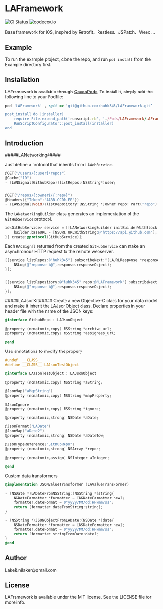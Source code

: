 # LAFramework

![CI Status](https://img.shields.io/travis/huhk345/LAFramework.svg?branch=master&style=flat)
![codecov.io](https://codecov.io/github/huhk345/LAFramework/branch/master/graphs/badge.svg)

Base framework for iOS, inspired by Retrofit、Restless、JSPatch、Weex ...

## Example

To run the example project, clone the repo, and run `pod install` from the Example directory first.

## Installation

LAFramework is available through [CocoaPods](http://cocoapods.org). To install
it, simply add the following line to your Podfile:

```ruby
pod 'LAFramework' , :git => 'git@github.com:huhk345/LAFramework.git’

post_install do |installer|
    require File.expand_path('runscript.rb', './Pods/LAFramework/LAFramework')
    RunScriptConfigurator::post_install(installer)
end
```

## Introduction

#####LANetworking#####

Just define a protocol that inherits from `LAWebService`.

```objective-c
@GET("/users/{:user}/repos")
@Cache("1D")
- (LANSignal(GithubRepo))listRepos:(NSString*)user;


@GET("/repos/{:owner}/{:repo}")
@Headers({"Token":"AABB-CCDD-EE"})
- (LANSignal(void))listRepository:(NSString *)owner repo:(Part("repo") NSString *)arg;
```


The `LANetworkingBuilder` class generates an implementation of the `GitHubService` protocol.

```objective-c
id<GitHubService> service = [[LANetworkingBuilder initBuilderWithBlock:^(LANetworkingBuilder *builder) {
    builder.baseURL = [NSURL URLWithString:@"https://api.github.com"];
}] create:@protocol(GitHubService)];
```

Each `RACSignal` returned from the created `GitHubService` can make an asynchronous HTTP request to the remote webserver.

```objective-c
[[service listRepos:@"huhk345"] subscribeNext:^(LAURLResponse *response) {
    NSLog(@"reponse %@",response.responseObject);
}];


[[service listRepository:@"huhk345" repo:@"LAFramework"] subscribeNext:^(LAURLResponse *response) {
    NSLog(@"reponse %@",response.responseObject);
}];
```

#####LAJsonKit#####
Create a new Objective-C class for your data model and make it inherit the LAJsonObject class.
Declare properties in your header file with the name of the JSON keys:

```objective-c
@interface GithubRepo : LAJsonObject

@property (nonatomic,copy) NSString *archive_url;
@property (nonatomic,copy) NSString *assignees_url;

@end
```

Use annotations to modify the propery
```objective-c
#undef  __CLASS__
#define __CLASS__ LAJsonTestObject

@interface LAJsonTestObject : LAJsonObject

@property (nonatomic,copy) NSString *aString;

@JsonMap("aMapString")
@property (nonatomic,copy) NSString *mapProperty;

@JsonIgnore
@property (nonatomic,copy) NSString *ignore;

@property (nonatomic,strong) NSDate *aDate;

@JsonFormat("LADate")
@JsonMap("aDate2")
@property (nonatomic,strong) NSDate *aDateTow;

@JsonTypeReference("GithubRepo")
@property (nonatomic,strong) NSArray *repos;

@property (nonatomic,assign) NSInteger aInteger;

@end
```

Custom data transformers
```objective-c
@implementation JSONValueTransformer (LAValueTransFormer)

- (NSDate *)LADateFromNSString:(NSString *)string{
    NSDateFormatter *formatter = [NSDateFormatter new];
    formatter.dateFormat = @"yyyy/MM/dd:HH/mm/ss";
    return [formatter dateFromString:string];
}

- (NSString *)JSONObjectFromLADate:(NSDate *)date{
    NSDateFormatter *formatter = [NSDateFormatter new];
    formatter.dateFormat = @"yyyy/MM/dd:HH/mm/ss";
    return [formatter stringFromDate:date];
}
@end
```

## Author

LakeR,njlaker@gmail.com	

## License

LAFramework is available under the MIT license. See the LICENSE file for more info.
